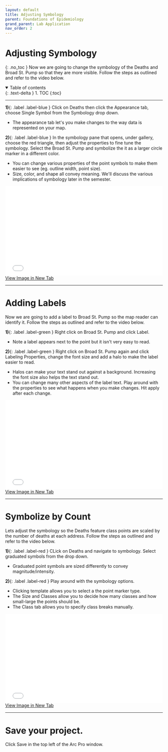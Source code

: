 ```yaml
---
layout: default
title: Adjusting Symbology
parent: Foundations of Epidemiology
grand_parent: Lab Application
nav_order: 2
---
```



# Adjusting Symbology
{: .no_toc }
Now we are going to change the symbology of the Deaths and Broad St. Pump so that they are more visible.  Follow the steps as outlined and refer to the video below.

<details open markdown="block">
  <summary>
    Table of contents
  </summary>
  {: .text-delta }
1. TOC
{:toc}
</details>

---

**1)**{: .label .label-blue } Click on Deaths then click the Appearance tab, choose Single Symbol from the Symbology drop down.
* The appearance tab let's you make changes to the way data is represented on your map.

**2)**{: .label .label-blue } In the symbology pane that opens, under gallery, choose the red triangle, then adjust the properties to fine tune the symbology.  Select the Broad St. Pump and symbolize the it as a larger circle marker in a different color.
* You can change various properties of the point symbols to make them easier to see (eg. outline width, point size).
* Size, color, and shape all convey meaning.  We'll discuss the various implications of symbology later in the semester.

<div style="overflow: hidden;
  padding-top: 56.25%;
  position: relative">
  <iframe src="content/videos/ChangeSymbology.mp4" title="Processes" scrolling="no" frameborder="0"
    style="border: 0;
   height: 100%;
   left: 0;
   position: absolute;
   top: 0;
   width: 100%;">
   <p>Your browser does not support iframes.</p>
 </iframe>
</div>
<a href="content/videos/ChangeSymbology.mp4" target="_blank">View Image in New Tab</a>

---

# Adding Labels

Now we are going to add a label to Broad St. Pump so the map reader can identify it.  Follow the steps as outlined and refer to the video below.

**1)**{: .label .label-green } Right click on Broad St. Pump and click Label.
* Note a label appears next to the point but it isn't very easy to read.

**2)**{: .label .label-green } Right click on Broad St. Pump again and click Labeling Properties, change the font size and add a halo to make the label easier to read.
* Halos can make your text stand out against a background.  Increasing the font size also helps the text stand out.
* You can change many other aspects of the label text.  Play around with the properties to see what happens when you make changes.  Hit apply after each change.

<div style="overflow: hidden;
  padding-top: 56.25%;
  position: relative">
  <iframe src="content/videos/Labels.mp4" title="Processes" scrolling="no" frameborder="0"
    style="border: 0;
   height: 100%;
   left: 0;
   position: absolute;
   top: 0;
   width: 100%;">
   <p>Your browser does not support iframes.</p>
 </iframe>
</div>
<a href="content/videos/Labels.mp4" target="_blank">View Image in New Tab</a>

---

# Symbolize by Count
Lets adjust the symbology so the Deaths feature class points are scaled by the number of deaths at each address.  Follow the steps as outlined and refer to the video below.

**1)**{: .label .label-red } CLick on Deaths and navigate to symbology.  Select graduated symbols from the drop down.
* Graduated point symbols are sized differently to convey magnitude/intensity.

**2)**{: .label .label-red } Play around with the symbology options.
* Clicking template allows you to select a the point marker type.
* The Size and Classes allow you to decide how many classes and how small-large the points should be.
* The Class tab allows you to specify class breaks manually.

<div style="overflow: hidden;
  padding-top: 56.25%;
  position: relative">
  <iframe src="content/videos/Graduated.mp4" title="Processes" scrolling="no" frameborder="0"
    style="border: 0;
   height: 100%;
   left: 0;
   position: absolute;
   top: 0;
   width: 100%;">
   <p>Your browser does not support iframes.</p>
 </iframe>
</div>
<a href="content/videos/Graduated.mp4" target="_blank">View Image in New Tab</a>

---

# Save your project.

Click Save in the top left of the Arc Pro window.
